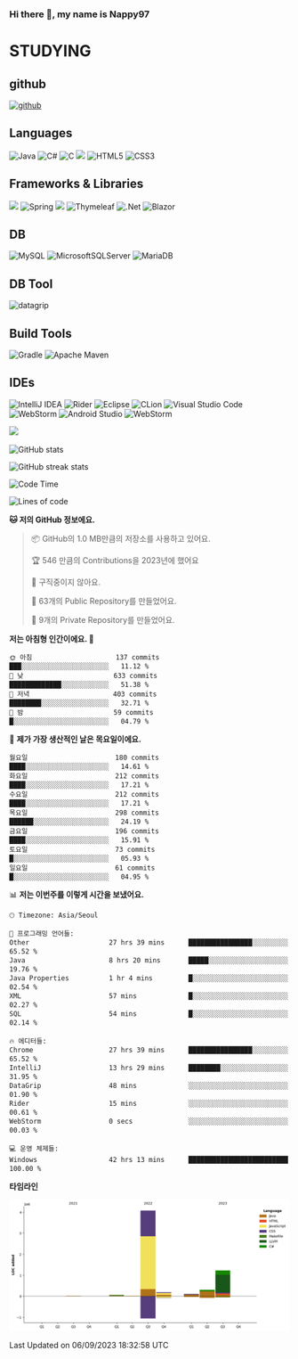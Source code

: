 ### Hi there 👋, my name is Nappy97

# STUDYING
## github
[<img src='https://cdn.jsdelivr.net/npm/simple-icons@3.0.1/icons/github.svg' alt='github' height='40'>](https://github.com/Nappy97)  

## Languages
![Java](https://img.shields.io/badge/java-%23ED8B00.svg?style=for-the-badge&logo=openjdk&logoColor=white) ![C#](https://img.shields.io/badge/c%23-%23239120.svg?style=for-the-badge&logo=c-sharp&logoColor=white) ![C](https://img.shields.io/badge/c-%2300599C.svg?style=for-the-badge&logo=c&logoColor=white) <img src="https://img.shields.io/badge/javascript-F7DF1E?style=for-the-badge&logo=javascript&logoColor=black"> ![HTML5](https://img.shields.io/badge/html5-%23E34F26.svg?style=for-the-badge&logo=html5&logoColor=white) ![CSS3](https://img.shields.io/badge/css3-%231572B6.svg?style=for-the-badge&logo=css3&logoColor=white)

## Frameworks & Libraries
<img src="https://img.shields.io/badge/bootstrap-7952B3?style=for-the-badge&logo=bootstrap&logoColor=white"> ![Spring](https://img.shields.io/badge/spring-%236DB33F.svg?style=for-the-badge&logo=spring&logoColor=white) <img src="https://img.shields.io/badge/jQuery-0769AD?style=for-the-badge&logo=jquery&logoColor=white"> ![Thymeleaf](https://img.shields.io/badge/Thymeleaf-%23005C0F.svg?style=for-the-badge&logo=Thymeleaf&logoColor=white) ![.Net](https://img.shields.io/badge/.NET-5C2D91?style=for-the-badge&logo=.net&logoColor=white) ![Blazor](https://img.shields.io/badge/blazor-%235C2D91.svg?style=for-the-badge&logo=blazor&logoColor=white)

## DB
![MySQL](https://img.shields.io/badge/mysql-%2300f.svg?style=for-the-badge&logo=mysql&logoColor=white) ![MicrosoftSQLServer](https://img.shields.io/badge/Microsoft%20SQL%20Server-CC2927?style=for-the-badge&logo=microsoft%20sql%20server&logoColor=white) ![MariaDB](https://img.shields.io/badge/MariaDB-003545?style=for-the-badge&logo=mariadb&logoColor=white)

## DB Tool
![datagrip](https://img.shields.io/badge/datagrip-9681EB?style=flat&logo=datagrip)

## Build Tools
![Gradle](https://img.shields.io/badge/Gradle-02303A.svg?style=for-the-badge&logo=Gradle&logoColor=white) ![Apache Maven](https://img.shields.io/badge/Apache%20Maven-C71A36?style=for-the-badge&logo=Apache%20Maven&logoColor=white)

## IDEs
![IntelliJ IDEA](https://img.shields.io/badge/IntelliJIDEA-000000.svg?style=for-the-badge&logo=intellij-idea&logoColor=white) ![Rider](https://img.shields.io/badge/Rider-000000.svg?style=for-the-badge&logo=Rider&logoColor=white&color=black&labelColor=crimson) ![Eclipse](https://img.shields.io/badge/Eclipse-FE7A16.svg?style=for-the-badge&logo=Eclipse&logoColor=white) ![CLion](https://img.shields.io/badge/CLion-black?style=for-the-badge&logo=clion&logoColor=white) ![Visual Studio Code](https://img.shields.io/badge/Visual%20Studio%20Code-0078d7.svg?style=for-the-badge&logo=visual-studio-code&logoColor=white) ![WebStorm](https://img.shields.io/badge/webstorm-143?style=for-the-badge&logo=webstorm&logoColor=white&color=black) ![Android Studio](https://img.shields.io/badge/Android%20Studio-3DDC84.svg?style=for-the-badge&logo=android-studio&logoColor=white) ![WebStorm](https://img.shields.io/badge/webstorm-143?style=for-the-badge&logo=webstorm&logoColor=white&color=black)

<div>
  <img  src="https://github-readme-stats.vercel.app/api/top-langs/?username=Nappy97&langs_count=8&exclude_repo=Example-deep-learning-from-scratch&layout=compact&line_height=24&hide_border=true&title_color=d88e82&card_width=280">
<div>
  
![GitHub stats](https://github-readme-stats.vercel.app/api?username=Nappy97&show_icons=true)  

![GitHub streak stats](https://github-readme-streak-stats.herokuapp.com/?user=Nappy97)  

<!--START_SECTION:waka-->
![Code Time](http://img.shields.io/badge/Code%20Time-615%20hrs%2022%20mins-blue)

![Lines of code](https://img.shields.io/badge/%EC%A0%80%EB%8A%94%20%EC%97%AC%ED%83%9C%EA%B9%8C%EC%A7%80%20-6.0%20million%20%EC%A4%84%EC%9D%98%20%EC%BD%94%EB%93%9C%EB%A5%BC%20%EC%9E%91%EC%84%B1%ED%96%88%EC%96%B4%EC%9A%94.-blue)

**🐱 저의 GitHub 정보에요.** 

> 📦 GitHub의 1.0 MB만큼의 저장소를 사용하고 있어요. 
 > 
> 🏆 546 만큼의 Contributions을 2023년에 했어요
 > 
> 🚫 구직중이지 않아요.
 > 
> 📜 63개의 Public Repository를 만들었어요. 
 > 
> 🔑 9개의 Private Repository를 만들었어요. 
 > 
**저는 아침형 인간이에요. 🐤** 

```text
🌞 아침                     137 commits         ███░░░░░░░░░░░░░░░░░░░░░░   11.12 % 
🌆 낮　                     633 commits         █████████████░░░░░░░░░░░░   51.38 % 
🌃 저녁                     403 commits         ████████░░░░░░░░░░░░░░░░░   32.71 % 
🌙 밤　                     59 commits          █░░░░░░░░░░░░░░░░░░░░░░░░   04.79 % 
```
📅 **제가 가장 생산적인 날은 목요일이에요.** 

```text
월요일                      180 commits         ████░░░░░░░░░░░░░░░░░░░░░   14.61 % 
화요일                      212 commits         ████░░░░░░░░░░░░░░░░░░░░░   17.21 % 
수요일                      212 commits         ████░░░░░░░░░░░░░░░░░░░░░   17.21 % 
목요일                      298 commits         ██████░░░░░░░░░░░░░░░░░░░   24.19 % 
금요일                      196 commits         ████░░░░░░░░░░░░░░░░░░░░░   15.91 % 
토요일                      73 commits          █░░░░░░░░░░░░░░░░░░░░░░░░   05.93 % 
일요일                      61 commits          █░░░░░░░░░░░░░░░░░░░░░░░░   04.95 % 
```


📊 **저는 이번주를 이렇게 시간을 보냈어요.** 

```text
🕑︎ Timezone: Asia/Seoul

💬 프로그래밍 언어들: 
Other                    27 hrs 39 mins      ████████████████░░░░░░░░░   65.52 % 
Java                     8 hrs 20 mins       █████░░░░░░░░░░░░░░░░░░░░   19.76 % 
Java Properties          1 hr 4 mins         █░░░░░░░░░░░░░░░░░░░░░░░░   02.54 % 
XML                      57 mins             █░░░░░░░░░░░░░░░░░░░░░░░░   02.27 % 
SQL                      54 mins             █░░░░░░░░░░░░░░░░░░░░░░░░   02.14 % 

🔥 에디터들: 
Chrome                   27 hrs 39 mins      ████████████████░░░░░░░░░   65.52 % 
IntelliJ                 13 hrs 29 mins      ████████░░░░░░░░░░░░░░░░░   31.95 % 
DataGrip                 48 mins             ░░░░░░░░░░░░░░░░░░░░░░░░░   01.90 % 
Rider                    15 mins             ░░░░░░░░░░░░░░░░░░░░░░░░░   00.61 % 
WebStorm                 0 secs              ░░░░░░░░░░░░░░░░░░░░░░░░░   00.03 % 

💻 운영 체제들: 
Windows                  42 hrs 13 mins      █████████████████████████   100.00 % 
```

**타임라인**

![Lines of Code chart](https://raw.githubusercontent.com/Nappy97/Nappy97/main/assets/bar_graph.png)


 Last Updated on 06/09/2023 18:32:58 UTC
<!--END_SECTION:waka-->
